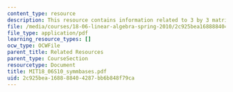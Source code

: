 ```yaml
---
content_type: resource
description: This resource contains information related to 3 by 3 matrices.
file: /media/courses/18-06-linear-algebra-spring-2010/2c925bea168888404287bb6b848f79ca_MIT18_06S10_symmbases.pdf
file_type: application/pdf
learning_resource_types: []
ocw_type: OCWFile
parent_title: Related Resources
parent_type: CourseSection
resourcetype: Document
title: MIT18_06S10_symmbases.pdf
uid: 2c925bea-1688-8840-4287-bb6b848f79ca
---
```

